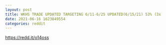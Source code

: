 ```yaml
--- 
layout: post 
title: WKHS TRADE UPDATED TARGETING 6/11-6/25 UPDATED(6/15/21) 53% (3x AMC,GME and greater than CLOV); 1.7 Billion Cap (~1/10 AMC) 
date: 2021-06-16 1623849554 
categories: reddit 
--- 
```

https://redd.it/o14oss